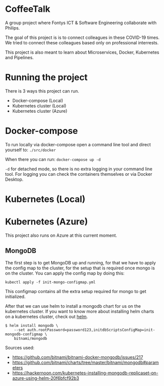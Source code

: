 # CoffeeTalk
A group project where Fontys ICT & Software Engineering collaborate with Philips.

The goal of this project is is to connect colleagues in these COVID-19 times. We tried to connect these colleagues  based only on professional interrests.

This project is also meant to learn about Microservices, Docker, Kubernetes and Pipelines.

# Running the project
There is 3 ways this project can run.

- Docker-compose (Local)
- Kubernetes cluster (Local)
- Kubernetes cluster (Azure)

# Docker-compose
To run locally via docker-compose open a command line tool and direct yourself to:
` ./src/docker `

When there you can run:
` docker-compose up -d `

`-d` for detached mode, so there is no extra logging in your command line tool. For logging you can check the containers themselves or via Docker Desktop.

# Kubernetes (Local)

# Kubernetes (Azure)
This project also runs on Azure at this current moment.

## MongoDB
The first step is to get MongoDB up and running, for that we have to apply the config map to the cluster, for the setup that is required once mongo is on the cluster. You can apply the config map by doing this:
```
kubectl apply -f init-mongo-configmap.yml
```
This configmap contains all the extra setup required for mongo to get initialized.

After that we can use helm to install a mongodb chart for us on the kubernetes cluster. If you want to know more about installing helm charts on a kubernetes cluster, check out [helm](https://helm.sh/docs/intro/quickstart/).
```
$ helm install mongodb \
    --set auth.rootPassword=password123,initdbScriptsConfigMap=init-mongodb-configmap \
    bitnami/mongodb
```
Sources used:
- https://github.com/bitnami/bitnami-docker-mongodb/issues/217
- https://github.com/bitnami/charts/tree/master/bitnami/mongodb#parameters
- https://hackernoon.com/kubernetes-installing-mongodb-replicaset-on-azure-using-helm-20f6bfcf92b3

